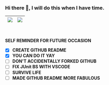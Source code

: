 ### Hi there 👋, I will do this when I have time.

[//]: # "GitHub_stats = (https://github-readme-stats.vercel.app/api?username=HEKYPTO&show_icons=true&theme=graywhite&cache_seconds=86400&disable_animations=true&hide_border=true&include_all_commits=true&count_private=true)"

[//]: # "Top_Langs = (https://github-readme-stats.vercel.app/api/top-langs/?username=HEKYPTO&layout=compact&cache_seconds=86400&disable_animations=true&hide_border=true&include_all_commits=true&count_private=true&theme=graywhite)"


[//]: # "![Top Langs](https://github-readme-stats.vercel.app/api/top-langs/?username=HEKYPTO&layout=compact&disable_animations=true&hide_border=true&theme=graywhite)"

| <a><img align="center" src="https://github-readme-stats.vercel.app/api?username=HEKYPTO&show_icons=true&theme=graywhite&cache_seconds=86400&disable_animations=true&hide_border=true&include_all_commits=true&count_private=true"/></a> | <a><img align="center" src="https://github-readme-stats.vercel.app/api/top-langs/?username=HEKYPTO&theme=graywhite&cache_seconds=86400&disable_animations=true&hide_border=true&include_all_commits=true"/></a> |
| ------------- | ------------- |

[//]: # "Alignment method is inspired by https://github.com/tnptw please visit his GitHub page."

<br/>

**SELF REMINDER FOR FUTURE OCCASION** <br/>
- [x] **CREATE GITHUB README**
- [x] **YOU CAN DO IT YAY**
- [ ] **DON'T ACCIDENTALLY FORKED GITHUB**
- [ ] **FIX JUnit BS WITH VSCODE**
- [ ] **SURVIVE LIFE**
- [ ] **MADE GITHUB README MORE FABULOUS**
